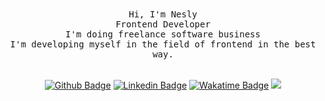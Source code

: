 <!-- ![Header](github-header-image.png) --> 
 
<div align="center">
    <samp> Hi, I'm Nesly </samp> <br/>
    <samp> Frontend Developer </samp> <br/>
    <samp> I'm doing freelance software business</samp> <br/>
    <samp> I'm developing myself in the field of frontend in the best way. </samp>
    <samp></samp> 
 <div> 
<br>

<!-- [![GitHub Streak](https://streak-stats.demolab.com?user=neslihanatasever&theme=onedark&hide_border=true&date_format=M%20j%5B%2C%20Y%5D&mode=weekly)](https://git.io/streak-stats) -->
     
<!-- <div align="center">
    <samp>Languages I have learned and am interested in</samp>
<div> -->

<!-- ![Tech Stack](https://cardify.vercel.app/api/badges?border=false&borderColor=%23ddd&borderWidth=2&iconColor=&icons=html5%2Ccss3%2Csass%2Cjavascript%2Ctypescript%2Cangular%2Cvuedotjs&preset=magic-lake&shadow=true&width=70)-->


[![Github Badge](https://img.shields.io/badge/-Github-black?style=quare&labelColor=black&logo=Github&logoColor=white&link=link)](https://github.com/Nslhnatasvr) 
[![Linkedin Badge](https://img.shields.io/badge/-Linkedin-black?style=flat-quare&labelColor=black&logo=linkedin&logoColor=white&link=link)](https://www.linkedin.com/in/neslihan-atasever-287952211/)
[![Wakatime Badge](https://img.shields.io/badge/-Wakatime-black?style=flat-quare&labelColor=black&logo=wakatime&logoColor=white&link=link)](https://wakatime.com/@Neslihan)
 <a href="https://github.com/neslihanatasever/github-profile-views-counter">
  <img src="https://komarev.com/ghpvc/?username=neslihanatasever&color=f4cbbd">
</a>
